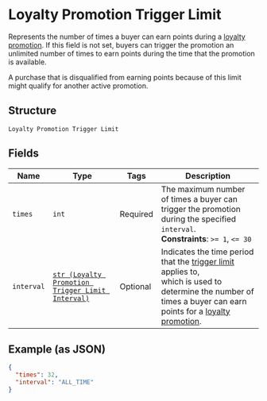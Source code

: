 
# Loyalty Promotion Trigger Limit

Represents the number of times a buyer can earn points during a [loyalty promotion](../../doc/models/loyalty-promotion.md).
If this field is not set, buyers can trigger the promotion an unlimited number of times to earn points during
the time that the promotion is available.

A purchase that is disqualified from earning points because of this limit might qualify for another active promotion.

## Structure

`Loyalty Promotion Trigger Limit`

## Fields

| Name | Type | Tags | Description |
|  --- | --- | --- | --- |
| `times` | `int` | Required | The maximum number of times a buyer can trigger the promotion during the specified `interval`.<br>**Constraints**: `>= 1`, `<= 30` |
| `interval` | [`str (Loyalty Promotion Trigger Limit Interval)`](../../doc/models/loyalty-promotion-trigger-limit-interval.md) | Optional | Indicates the time period that the [trigger limit](../../doc/models/loyalty-promotion-trigger-limit.md) applies to,<br>which is used to determine the number of times a buyer can earn points for a [loyalty promotion](../../doc/models/loyalty-promotion.md). |

## Example (as JSON)

```json
{
  "times": 32,
  "interval": "ALL_TIME"
}
```

